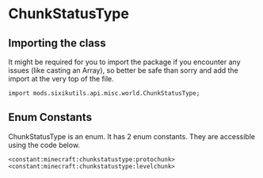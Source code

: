 # ChunkStatusType

## Importing the class

It might be required for you to import the package if you encounter any issues (like casting an Array), so better be safe than sorry and add the import at the very top of the file.
```zenscript
import mods.sixikutils.api.misc.world.ChunkStatusType;
```


## Enum Constants

ChunkStatusType is an enum. It has 2 enum constants. They are accessible using the code below.

```zenscript
<constant:minecraft:chunkstatustype:protochunk>
<constant:minecraft:chunkstatustype:levelchunk>
```
